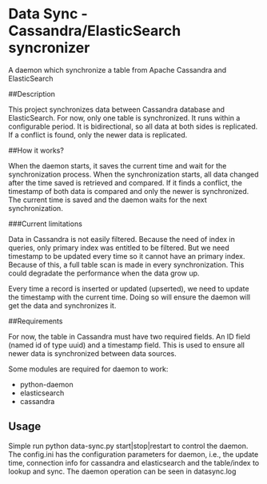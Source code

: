 # Data Sync - Cassandra/ElasticSearch syncronizer

A daemon which synchronize a table from Apache Cassandra and ElasticSearch

##Description

This project synchronizes data between Cassandra database and ElasticSearch. For now, only one table is synchronized. It runs within a configurable period. It is bidirectional, so all data at both sides is replicated. If a conflict is found, only the newer data is replicated.

##How it works?

When the daemon starts, it saves the current time and wait for the synchronization process. When the synchronization starts, all data changed after the time saved is retrieved and compared. If it finds a conflict, the timestamp of both data is compared and only the newer is synchronized. The current time is saved and the daemon waits for the next synchronization.

###Current limitations

Data in Cassandra is not easily filtered. Because the need of index in queries, only primary index was entitled to be filtered. But we need timestamp to be updated every time so it cannot have an primary index. Because of this, a full table scan is made in every synchronization. This could degradate the performance when the data grow up.

Every time a record is inserted or updated (upserted), we need to update the timestamp with the current time. Doing so will ensure the daemon will get the data and synchronizes it.

##Requirements

For now, the table in Cassandra must have two required fields. An ID field (named id of type uuid) and a timestamp field. This is used to ensure all newer data is synchronized between data sources.

Some modules are required for daemon to work:
* python-daemon
* elasticsearch
* cassandra

## Usage

Simple run python data-sync.py start|stop|restart to control the daemon. The config.ini has the configuration parameters for daemon, i.e., the update time, connection info for cassandra and elasticsearch and the table/index to lookup and sync.
The daemon operation can be seen in datasync.log
